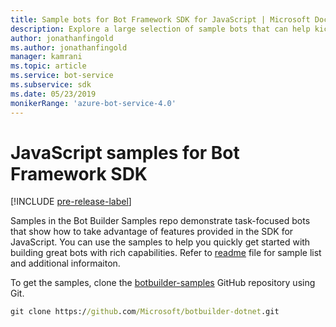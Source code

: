 ```yaml
---
title: Sample bots for Bot Framework SDK for JavaScript | Microsoft Docs
description: Explore a large selection of sample bots that can help kickstart your bot development with the Bot Framework SDK for JavaScript.
author: jonathanfingold
ms.author: jonathanfingold
manager: kamrani
ms.topic: article
ms.service: bot-service
ms.subservice: sdk
ms.date: 05/23/2019
monikerRange: 'azure-bot-service-4.0' 
---
```


# JavaScript samples for Bot Framework SDK
[!INCLUDE [pre-release-label](../includes/pre-release-label.md)]

Samples in the Bot Builder Samples repo demonstrate task-focused bots that show how to take advantage of features provided in the SDK for JavaScript. You can use the samples to help you quickly get started with building great bots with rich capabilities. Refer to [readme](https://github.com/Microsoft/BotBuilder-Samples/blob/master/README.md) file for sample list and additional informaiton.

To get the samples, clone the [botbuilder-samples](https://github.com/Microsoft/botbuilder-samples) GitHub repository using Git.
```cmd
git clone https://github.com/Microsoft/botbuilder-dotnet.git
```
